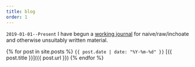 ```yaml
---
title: blog
order: 1
---
```


`2019-01-01--Present` I have begun a [<i class="fas fa-images"></i> working journal](https://journal.coltongrainger.com) for naive/raw/inchoate and otherwise unsuitably written material.

{% for post in site.posts %}
`{{ post.date | date: "%Y-%m-%d" }}` [{{ post.title }}]({{ post.url }})
{% endfor %}
